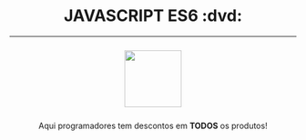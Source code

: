 <h1 align="center"> JAVASCRIPT ES6 :dvd: </h1>

--- 

<div align="center"> <img width="100px" style="margin: 10px 40px 10px 40px;" src="https://user-images.githubusercontent.com/65131471/96186499-e2458680-0f11-11eb-8e63-2c1531f0ac83.png"></div>
<p align="center"> Aqui programadores tem descontos em <b>TODOS</b> os produtos!</p>
